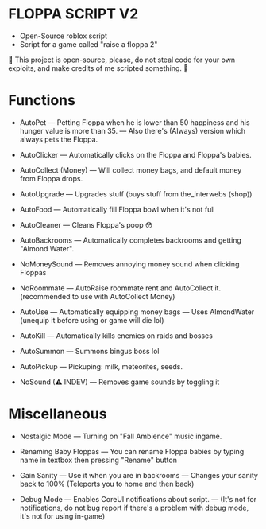 # FLOPPA SCRIPT V2
- Open-Source roblox script
- Script for a game called "raise a floppa 2"

💫 This project is open-source, please, do not steal code for your own exploits, and make credits of me scripted something. 💫

# Functions
- AutoPet
— Petting Floppa when he is lower than 50 happiness and his hunger value is more than 35.
— Also there's (Always) version which always pets the Floppa.

- AutoClicker
— Automatically clicks on the Floppa and Floppa's babies.

- AutoCollect (Money)
— Will collect money bags, and default money from Floppa drops.

- AutoUpgrade
— Upgrades stuff (buys stuff from the_interwebs (shop))

- AutoFood
— Automatically fill Floppa bowl when it's not full

- AutoCleaner
— Cleans Floppa's poop :flushed:

- AutoBackrooms
— Automatically completes backrooms and getting "Almond Water".

- NoMoneySound
— Removes annoying money sound when clicking Floppas

- NoRoommate
— AutoRaise roommate rent and AutoCollect it. (recommended to use with AutoCollect Money)

- AutoUse
— Automatically equipping money bags
— Uses AlmondWater (unequip it before using or game will die lol)

- AutoKill
— Automatically kills enemies on raids and bosses

- AutoSummon
— Summons bingus boss lol

- AutoPickup
— Pickuping: milk, meteorites, seeds.

- NoSound (⚠ INDEV)
— Removes game sounds by toggling it

# Miscellaneous

- Nostalgic Mode
— Turning on "Fall Ambience" music ingame.

- Renaming Baby Floppas
— You can rename Floppa babies by typing name in textbox then pressing "Rename" button

- Gain Sanity
— Use it when you are in backrooms
— Changes your sanity back to 100% (Teleports you to home and then back)

- Debug Mode
— Enables CoreUI notifications about script.
— (It's not for notifications, do not bug report if there's a problem with debug mode, it's not for using in-game)
